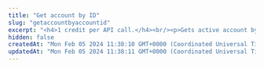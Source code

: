 ```yaml
---
title: "Get account by ID"
slug: "getaccountbyaccountid"
excerpt: "<h4>1 credit per API call.</h4><br/><p>Gets active account by ID. Displays all information regarding the given account.</p>"
hidden: false
createdAt: "Mon Feb 05 2024 11:38:10 GMT+0000 (Coordinated Universal Time)"
updatedAt: "Mon Feb 05 2024 11:38:11 GMT+0000 (Coordinated Universal Time)"
---
```

